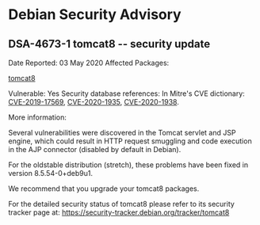 
Debian Security Advisory
========================


DSA-4673-1 tomcat8 -- security update
-------------------------------------



Date Reported:
03 May 2020
Affected Packages:

[tomcat8](https://packages.debian.org/src:tomcat8)

Vulnerable:
Yes
Security database references:
In Mitre's CVE dictionary: [CVE-2019-17569](https://security-tracker.debian.org/tracker/CVE-2019-17569), [CVE-2020-1935](https://security-tracker.debian.org/tracker/CVE-2020-1935), [CVE-2020-1938](https://security-tracker.debian.org/tracker/CVE-2020-1938).  

More information:

Several vulnerabilities were discovered in the Tomcat servlet and JSP
engine, which could result in HTTP request smuggling and code execution
in the AJP connector (disabled by default in Debian).


For the oldstable distribution (stretch), these problems have been fixed
in version 8.5.54-0+deb9u1.


We recommend that you upgrade your tomcat8 packages.


For the detailed security status of tomcat8 please refer to
its security tracker page at:
<https://security-tracker.debian.org/tracker/tomcat8>





